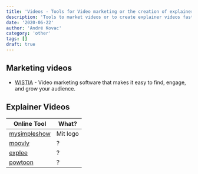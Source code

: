 ```yaml
---
title: 'Videos - Tools for Video marketing or the creation of explainer videos'
description: 'Tools to market videos or to create explainer videos fast'
date: '2020-06-22'
author: 'André Kovac'
category: 'other'
tags: []
draft: true
---
```


## Marketing videos

- [WISTIA](https://wistia.com/) - Video marketing software that makes it easy to find, engage, and grow your audience.

## Explainer Videos

| Online Tool | What? |
|---|---|
| [mysimpleshow](https://www.mysimpleshow.com/) | Mit logo |
| [moovly](https://www.moovly.com/blog/make-your-own-cartoon-video-for-free) | ? |
| [explee](https://explee.com/) | ? |
| [powtoon](https://www.powtoon.com/) | ? |

